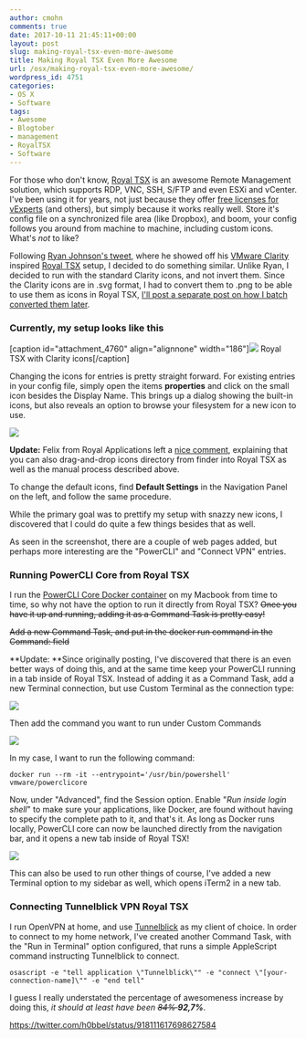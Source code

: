 ```yaml
---
author: cmohn
comments: true
date: 2017-10-11 21:45:11+00:00
layout: post
slug: making-royal-tsx-even-more-awesome
title: Making Royal TSX Even More Awesome
url: /osx/making-royal-tsx-even-more-awesome/
wordpress_id: 4751
categories:
- OS X
- Software
tags:
- Awesome
- Blogtober
- management
- RoyalTSX
- Software
---
```


For those who don't know, [Royal TSX](https://www.royalapplications.com/ts/mac/features) is an awesome Remote Management solution, which supports RDP, VNC, SSH, S/FTP and even ESXi and vCenter. I've been using it for years, not just because they offer [free licenses for vExperts](https://www.royalapplications.com/ts/nfr/) (and others), but simply because it works really well. Store it's config file on a synchronized file area (like Dropbox), and boom, your config follows you around from machine to machine, including custom icons. What's _not_ to like?

Following [Ryan Johnson's tweet](https://twitter.com/tenthirtyam/status/913734554216693765), where he showed off his [VMware Clarity](https://github.com/vmware/clarity/tree/master/src/clarity-icons) inspired [Royal TSX](https://www.royalapplications.com/ts/mac/features) setup, I decided to do something similar. Unlike Ryan, I decided to run with the standard Clarity icons, and not invert them. Since the Clarity icons are in .svg format, I had to convert them to .png to be able to use them as icons in Royal TSX, [I'll post a separate post on how I batch converted them later](http://vninja.net/osx/mass-converting-svg-to-png-on-macos/).



### Currently, my setup looks like this



[caption id="attachment_4760" align="alignnone" width="186"][![](http://vninja.net/wordpress/wp-content/uploads/2017/10/Screenshot-2017-10-11-23.16.25-186x300.png)](http://vninja.net/wordpress/wp-content/uploads/2017/10/Screenshot-2017-10-11-23.16.25.png) Royal TSX with Clarity icons[/caption]

Changing the icons for entries is pretty straight forward. For existing entries in your config file, simply open the items **properties** and click on the small icon besides the Display Name. This brings up a dialog showing the built-in icons, but also reveals an option to browse your filesystem for a new icon to use.

[![](http://vninja.net/wordpress/wp-content/uploads/2017/10/Screenshot-2017-10-11-23.21.48-644x305.png)](http://vninja.net/wordpress/wp-content/uploads/2017/10/Screenshot-2017-10-11-23.21.48.png)

**Update:** Felix from Royal Applications left a [nice comment](http://vninja.net/osx/making-royal-tsx-even-more-awesome/#comment-19281), explaining that you can also drag-and-drop icons directory from finder into Royal TSX as well as the manual process described above.

To change the default icons, find **Default Settings** in the Navigation Panel on the left, and follow the same procedure.

While the primary goal was to prettify my setup with snazzy new icons, I discovered that I could do quite a few things besides that as well.

As seen in the screenshot, there are a couple of web pages added, but perhaps more interesting are the "PowerCLI" and "Connect VPN" entries.



### Running PowerCLI Core from Royal TSX



I run the [PowerCLI Core Docker container](http://www.virtuallyghetto.com/2016/10/powercli-core-is-now-available-on-docker-hub.html) on my Macbook from time to time, so why not have the option to run it directly from Royal TSX? <del>Once you have it up and running, adding it as a Command Task is pretty easy!</del>

<del>Add a new Command Task, and put in the docker run command in the Command: field</del>

**Update: **Since originally posting, I've discovered that there is an even better ways of doing this, and at the same time keep your PowerCLI running in a tab inside of Royal TSX. Instead of adding it as a Command Task, add a new Terminal connection, but use Custom Terminal as the connection type:

[![](http://vninja.net/wordpress/wp-content/uploads/2017/10/Screenshot-2017-10-16-18.00.39-300x210.png)](http://vninja.net/wordpress/wp-content/uploads/2017/10/Screenshot-2017-10-16-18.00.39.png)

Then add the command you want to run under Custom Commands

[![](http://vninja.net/wordpress/wp-content/uploads/2017/10/Screenshot-2017-10-16-18.01.51-300x213.png)](http://vninja.net/wordpress/wp-content/uploads/2017/10/Screenshot-2017-10-16-18.01.51.png)

In my case, I want to run the following command:

`docker run --rm -it --entrypoint='/usr/bin/powershell' vmware/powerclicore
`

Now, under "Advanced", find the Session option. Enable "_Run inside login shell_" to make sure your applications, like Docker, are found without having to specify the complete path to it, and that's it. As long as Docker runs locally, PowerCLI core can now be launched directly from the navigation bar, and it opens a new tab inside of Royal TSX!

[![](http://vninja.net/wordpress/wp-content/uploads/2017/10/Screenshot-2017-10-16-18.03.27-300x95.png)](http://vninja.net/wordpress/wp-content/uploads/2017/10/Screenshot-2017-10-16-18.03.27.png)

This can also be used to run other things of course, I've added a new Terminal option to my sidebar as well, which opens iTerm2 in a new tab.



### Connecting Tunnelblick VPN Royal TSX



I run OpenVPN at home, and use [Tunnelblick](https://www.tunnelblick.net) as my client of choice. In order to connect to my home network, I've created another Command Task, with the "Run in Terminal" option configured, that runs a simple AppleScript command instructing Tunnelblick to connect.

`osascript -e "tell application \"Tunnelblick\"" -e "connect \"[your-connection-name]\"" -e "end tell"`

I guess I really understated the percentage of awesomeness increase by doing this, _it should at least have been <del>84% </del>**92,7%**_.

https://twitter.com/h0bbel/status/918111617698627584


